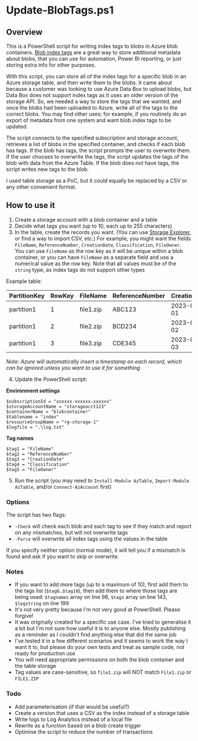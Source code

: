 # Update-BlobTags.ps1

## Overview

This is a PowerShell script for writing index tags to blobs in Azure blob containers. [Blob index tags](https://learn.microsoft.com/en-us/azure/storage/blobs/storage-blob-index-how-to?tabs=azure-portal) are a great way to store additional metadata about blobs, that you can use for automation, Power BI reporting, or just storing extra info for other purposes. 

With this script, you can store all of the index tags for a specific blob in an Azure storage table, and then write them to the blobs. It came about because a customer was looking to use Azure Data Box to upload blobs, but Data Box does not support index tags as it uses an older version of the storage API. So, we needed a way to store the tags that we wanted, and once the blobs had been uploaded to Azure, write all of the tags to the correct blobs. You may find other uses; for example, if you routinely do an export of metadata from one system and want blob index tags to be updated.

The script connects to the specified subscription and storage account, retrieves a list of blobs in the specified container, and checks if each blob has tags. 
If the blob has tags, the script prompts the user to overwrite them. If the user chooses to overwrite the tags, the script updates the tags of the blob with data from the Azure Table. If the blob does not have tags, the script writes new tags to the blob.

I used table storage as a PoC, but it could equally be replaced by a CSV or any other convenient format.

## How to use it

1. Create a storage account with a blob container and a table
2. Decide what tags you want (up to 10, each up to 255 characters)
3. In the table, create the records you want. (You can use [Storage Explorer](https://azure.microsoft.com/en-gb/products/storage/storage-explorer), or find a way to import CSV, etc.) For example, you might want the fields `FileName`, `ReferenceNumber`, `CreationDate`, `Classification`, `FileOwner`. You can use `FileName` as the row key as it will be unique within a blob container, or you can have `FileName` as a separate field and use a numerical value as the row key. Note that all values must be of the `string` type, as index tags do not support other types

Example table:

|PartitionKey|RowKey|FileName|ReferenceNumber|CreationDate|Classification|FileOwner|
|---|---|---|---|---|---|---|
|partition1|1|file1.zip|ABC123|2023-01-01|Public|nromanoff|
|partition1|2|file2.zip|BCD234|2023-02-02|Secret|tstark|
|partition1|3|file3.zip|CDE345|2023-03-03|Superdupersecret|bbanner|

_Note: Azure will automatically insert a timestamp on each record, which can be ignored unless you want to use it for something_

4. Update the PowerShell script:

**Environment settings**
```
$subscriptionId = "xxxxxx-xxxxxx-xxxxxx"
$storageAccountName = "storageacct123"
$containerName = "blobcontainer"
$tablename = "index"
$resourceGroupName = "rg-storage-1"
$logfile = ".\log.txt"
```

**Tag names**
```
$tag1 = "FileName"
$tag2 = "ReferenceNumber"
$tag3 = "CreationDate"
$tag4 = "Classification"
$tag5 = "FileOwner"
```

5. Run the script (you may need to `Install-Module AzTable`, `Import-Module AzTable`, and/or `Connect-AzAccount` first)

### Options

The script has two flags:

- `-Check` will check each blob and each tag to see if they match and report on any mismatches, but will not overwrite tags
- `-Force` will overwrite all index tags using the values in the table

If you specify neither option (normal mode), it will tell you if a mismatch is found and ask if you want to skip or overwrite.

### Notes

- If you want to add more tags (up to a maximum of 10), first add them to the tags list (`$tag6`..`$tag10`), then add them to where those tags are being used: `$tagnames` array on line 98, `$tags` array on line 143, `$logstring` on line 199
- It's not very pretty because I'm not very good at PowerShell. Please forgive!
- It was originally created for a specific use case. I've tried to generalise it a bit but I'm not sure how useful it is to anyone else. Mostly publishing as a reminder as I couldn't find anything else that did the same job
- I've tested it in a few different scenarios and it seems to work the way I want it to, but please do your own tests and treat as sample code, not ready for production use
- You will need appropriate permissions on both the blob container and the table storage
- Tag values are case-sensitive, so `file1.zip` will NOT match `File1.zip` or `FILE1.ZIP`

### Todo

- Add parameterisation (if that would be useful?)
- Create a version that uses a CSV as the index instead of a storage table
- Write logs to Log Analytics instead of a local file
- Rewrite as a function based on a blob create trigger
- Optimise the script to reduce the number of transactions
